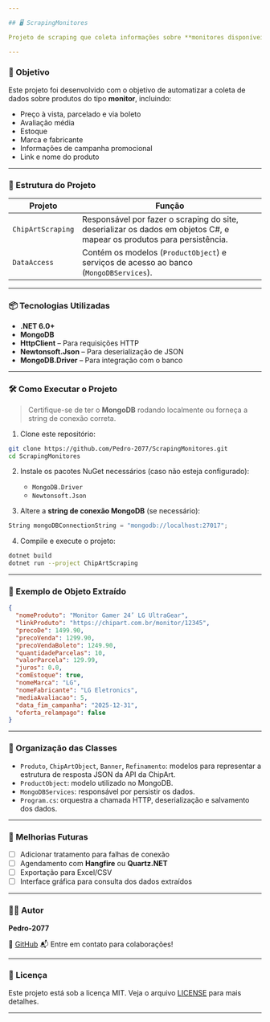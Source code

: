 ```yaml
---

## 🖥️ ScrapingMonitores

Projeto de scraping que coleta informações sobre **monitores disponíveis no site da ChipArt** e armazena os dados estruturados em um banco de dados **MongoDB**.

---
```


### 🚀 Objetivo

Este projeto foi desenvolvido com o objetivo de automatizar a coleta de dados sobre produtos do tipo **monitor**, incluindo:

* Preço à vista, parcelado e via boleto
* Avaliação média
* Estoque
* Marca e fabricante
* Informações de campanha promocional
* Link e nome do produto

---

### 🧱 Estrutura do Projeto

| Projeto           | Função                                                                                                                 |
| ----------------- | ---------------------------------------------------------------------------------------------------------------------- |
| `ChipArtScraping` | Responsável por fazer o scraping do site, deserializar os dados em objetos C#, e mapear os produtos para persistência. |
| `DataAccess`      | Contém os modelos (`ProductObject`) e serviços de acesso ao banco (`MongoDBServices`).                                 |

---

### 📦 Tecnologias Utilizadas

* **.NET 6.0+**
* **MongoDB**
* **HttpClient** – Para requisições HTTP
* **Newtonsoft.Json** – Para deserialização de JSON
* **MongoDB.Driver** – Para integração com o banco

---

### 🛠️ Como Executar o Projeto

> Certifique-se de ter o **MongoDB** rodando localmente ou forneça a string de conexão correta.

1. Clone este repositório:

```bash
git clone https://github.com/Pedro-2077/ScrapingMonitores.git
cd ScrapingMonitores
```

2. Instale os pacotes NuGet necessários (caso não esteja configurado):

   * `MongoDB.Driver`
   * `Newtonsoft.Json`

3. Altere a **string de conexão MongoDB** (se necessário):

```csharp
String mongoDBConnectionString = "mongodb://localhost:27017";
```

4. Compile e execute o projeto:

```bash
dotnet build
dotnet run --project ChipArtScraping
```

---

### 🧾 Exemplo de Objeto Extraído

```json
{
  "nomeProduto": "Monitor Gamer 24’ LG UltraGear",
  "linkProduto": "https://chipart.com.br/monitor/12345",
  "precoDe": 1499.90,
  "precoVenda": 1299.90,
  "precoVendaBoleto": 1249.90,
  "quantidadeParcelas": 10,
  "valorParcela": 129.99,
  "juros": 0.0,
  "comEstoque": true,
  "nomeMarca": "LG",
  "nomeFabricante": "LG Eletronics",
  "mediaAvaliacao": 5,
  "data_fim_campanha": "2025-12-31",
  "oferta_relampago": false
}
```

---

### 🧠 Organização das Classes

* `Produto`, `ChipArtObject`, `Banner`, `Refinamento`: modelos para representar a estrutura de resposta JSON da API da ChipArt.
* `ProductObject`: modelo utilizado no MongoDB.
* `MongoDBServices`: responsável por persistir os dados.
* `Program.cs`: orquestra a chamada HTTP, deserialização e salvamento dos dados.

---

### 📌 Melhorias Futuras

* [ ] Adicionar tratamento para falhas de conexão
* [ ] Agendamento com **Hangfire** ou **Quartz.NET**
* [ ] Exportação para Excel/CSV
* [ ] Interface gráfica para consulta dos dados extraídos

---

### 👨‍💻 Autor

**Pedro-2077**

🔗 [GitHub](https://github.com/Pedro-2077)
📬 Entre em contato para colaborações!

---

### 📄 Licença

Este projeto está sob a licença MIT. Veja o arquivo [LICENSE](LICENSE) para mais detalhes.

---
